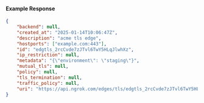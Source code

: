<!-- Code generated for API Clients. DO NOT EDIT. -->

#### Example Response

```json
{
	"backend": null,
	"created_at": "2025-01-14T10:06:47Z",
	"description": "acme tls edge",
	"hostports": ["example.com:443"],
	"id": "edgtls_2rcCvde7zJTvl6TwY5HLqJlwhXz",
	"ip_restriction": null,
	"metadata": "{\"environment\": \"staging\"}",
	"mutual_tls": null,
	"policy": null,
	"tls_termination": null,
	"traffic_policy": null,
	"uri": "https://api.ngrok.com/edges/tls/edgtls_2rcCvde7zJTvl6TwY5HLqJlwhXz"
}
```
